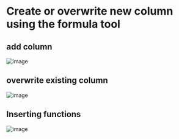 # Create or overwrite new column using the formula tool

## add column
![image](https://user-images.githubusercontent.com/74512335/186165699-62ddd854-0d25-4adb-bca6-209700a1749b.png)

## overwrite existing column 

![image](https://user-images.githubusercontent.com/74512335/186167036-d6b809f6-6649-4574-bc93-0388c8b03bcf.png)

## Inserting functions

![image](https://user-images.githubusercontent.com/74512335/186167271-8e510eed-7068-4105-b5c2-b840e3cf8b20.png)

